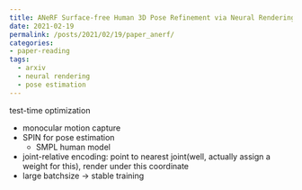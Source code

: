 ```yaml
---
title: ANeRF Surface-free Human 3D Pose Refinement via Neural Rendering
date: 2021-02-19
permalink: /posts/2021/02/19/paper_anerf/
categories:
- paper-reading
tags:
  - arxiv
  - neural rendering
  - pose estimation
---
```


test-time optimization
- monocular motion capture
- SPIN for pose estimation
  - SMPL human model
- joint-relative encoding: point to nearest joint(well, actually assign a weight for this), render under this coordinate
- large batchsize -> stable training